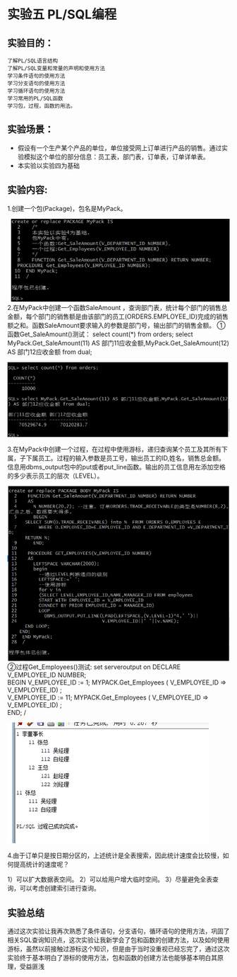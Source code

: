 # 实验五 PL/SQL编程
## 实验目的：
    了解PL/SQL语言结构
    了解PL/SQL变量和常量的声明和使用方法
    学习条件语句的使用方法
    学习分支语句的使用方法
    学习循环语句的使用方法
    学习常用的PL/SQL函数
    学习包，过程，函数的用法。

##  实验场景：
- 假设有一个生产某个产品的单位，单位接受网上订单进行产品的销售。通过实验模拟这个单位的部分信息：员工表，部门表，订单表，订单详单表。
- 本实验以实验四为基础

## 实验内容:
1.创建一个包(Package)，包名是MyPack。

![1.png](./1.png)
2.在MyPack中创建一个函数SaleAmount ，查询部门表，统计每个部门的销售总金额，每个部门的销售额是由该部门的员工(ORDERS.EMPLOYEE_ID)完成的销售额之和。函数SaleAmount要求输入的参数是部门号，输出部门的销售金额。
①函数Get_SaleAmount()测试：
select count(*) from orders;
select MyPack.Get_SaleAmount(11) AS 部门11应收金额,MyPack.Get_SaleAmount(12) AS 部门12应收金额 from dual;

![测试1.png](./测试1.png)

3.在MyPack中创建一个过程，在过程中使用游标，递归查询某个员工及其所有下属，子下属员工。过程的输入参数是员工号，输出员工的ID,姓名，销售总金额。信息用dbms_output包中的put或者put_line函数。输出的员工信息用左添加空格的多少表示员工的层次（LEVEL）。

![2.png](./2.png)
②过程Get_Employees()测试:
set serveroutput on
DECLARE
  V_EMPLOYEE_ID NUMBER;    
BEGIN
  V_EMPLOYEE_ID := 1;
  MYPACK.Get_Employees (  V_EMPLOYEE_ID => V_EMPLOYEE_ID) ;  
  V_EMPLOYEE_ID := 11;
  MYPACK.Get_Employees (  V_EMPLOYEE_ID => V_EMPLOYEE_ID) ;    
END;
/

![测试2.png](./测试2.png)

4.由于订单只是按日期分区的，上述统计是全表搜索，因此统计速度会比较慢，如何提高统计的速度呢？

1）可以扩大数据表空间。
2）可以给用户增大临时空间。
3）尽量避免全表查询，可以考虑创建索引进行查询。

## 实验总结
通过这次实验让我再次熟悉了条件语句，分支语句，循环语句的使用方法，巩固了相关SQL查询知识点，这次实验让我新学会了包和函数的创建方法，以及如何使用游标，虽然以前接触过游标这个知识，但是由于当时没重视已经忘完了，通过这次实验终于基本明白了游标的使用方法，包和函数的创建方法也能够基本明白其原理，受益匪浅
